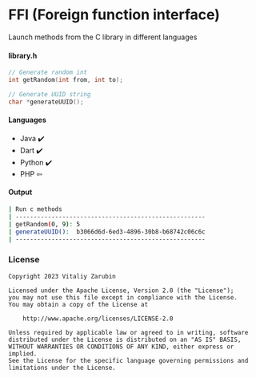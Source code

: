 FFI (Foreign function interface)
===================

Launch methods from the C library in different languages

#### library.h

```c
// Generate random int
int getRandom(int from, int to);

// Generate UUID string
char *generateUUID();
```

#### Languages

* Java ✔️
* Dart ✔️
* Python ✔️
* PHP ⇦

#### Output

```bash
| Run c methods
| -----------------------------------------------------
| getRandom(0, 9): 5
| generateUUID():  b3066d6d-6ed3-4896-30b8-b68742c06c6c
| -----------------------------------------------------
```

### License

```
Copyright 2023 Vitaliy Zarubin

Licensed under the Apache License, Version 2.0 (the "License");
you may not use this file except in compliance with the License.
You may obtain a copy of the License at

    http://www.apache.org/licenses/LICENSE-2.0

Unless required by applicable law or agreed to in writing, software
distributed under the License is distributed on an "AS IS" BASIS,
WITHOUT WARRANTIES OR CONDITIONS OF ANY KIND, either express or implied.
See the License for the specific language governing permissions and
limitations under the License.
```
